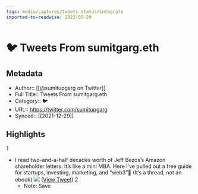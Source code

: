 ```yaml
---
tags: media/captures/tweets status/integrate
imported-to-readwise: 2022-05-29
---
```

# 🐦 Tweets From sumitgarg.eth

## Metadata
- Author:: [[@sumitupgarg on Twitter]]
- Full Title:: Tweets From sumitgarg.eth
- Category:: 🐦
- URL:: https://twitter.com/sumitupgarg
- Synced:: [[2021-12-29]]

## Highlights
1
- I read two-and-a-half decades worth of Jeff Bezos’s Amazon shareholder letters.
  It’s like a mini MBA.
  Here I’ve pulled out a free guide for startups, investing, marketing, and “web3”🧵
  (It’s a thread, not an ebook) 
  ![](https://pbs.twimg.com/media/FHsyAsqUUAMJ3q1.jpg) ([View Tweet](https://twitter.com/sumitupgarg/status/1475828296612909058))
2
    - Note: Save
